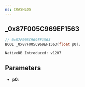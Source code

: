 ```yaml
---
ns: CRASHLOG
---
```

## _0x87F005C969EF1563

```c
// 0x87F005C969EF1563
BOOL _0x87F005C969EF1563(float p0);
```

```
NativeDB Introduced: v1207
```

## Parameters
* **p0**:
